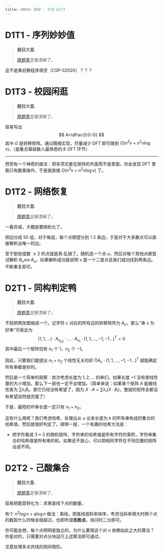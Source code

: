 ```yaml
---
title: UNR#4 题解 - 不含 D2T3
---
```


# D1T1 - 序列妙妙值

> **题目大意.**
>
> [原题意](https://uoj.ac/contest/55/problem/549)足够清晰了。

这不是某初赛程序填空（CSP-S2020）？？？

# D1T3 - 校园闲逛

> **题目大意.**
>
> [原题意](https://uoj.ac/contest/55/problem/551)足够清晰了。

容易写出
$$
A=\dfrac{I}{I-G}
$$
其中 $G$ 是转移矩阵。通过精细实现，尽量减少 DFT 即可做到 $O(n^3v+n^2v\log v)$。（是集合幂级数人最熟悉的卡 DFT 环节）

----

然而有一个神奇的做法：把多项式套在矩阵的外面而不是里面。你会发现 DFT 里面只有数乘操作，于是就直接 $O(n^3v+n^2v\log v)$ 了。

# D1T2 - 网络恢复

> **题目大意.**
>
> [原题意](https://uoj.ac/contest/55/problem/550)足够清晰了。

一看异或，大概是要随机化了。

把边分成 $50$ 组，对于每组，每个点期望分到 $1.2$ 条边，于是对于大多数点可以直接解析出唯一的边。

至于那些度数 $\ge 2$ 的点就是真·乱搞了。随机选一个点 $u$，然后对每个其他点都尝试解析 $B_v\operatorname{xor}A_u$，如果解析成功就说明 $v$ 是一个二度点且我们成功找到两条边。不断重复即可。

# D2T1 - 同构判定鸭

> **题目大意.**
>
> [原题意](https://uoj.ac/contest/56/problem/552)足够清晰了。

不妨把两张图缩成一个。记字符 $c$ 对应的所有边的转移矩阵为 $A_{c}$。那么"串 $s$ 为好串"可表达为
$$
(1,1,\ldots)\cdot A_{s_{|s|}}\cdot\ldots\cdot A_{s_1}\cdot(1,1,\ldots,-1,-1\ldots)^{T}=0
$$
其中最后一个矩阵恰有 $n_1$ 个 $1$，$n_2$ 个 $-1$。

因此，只要我们能搓出 $n_1+n_2$ 个线性无关的好 $\prod A_c\cdot (1,1,\ldots,-1,-1\ldots)^{T}$ 就能确定所有串都是好的。

然后是一个简单的观察：依次考虑长度为 $1,2,...$ 的串们。如果长度 $+1$ 没有使线性基的大小增加，那么下一层也一定不会增加。（简单来说：如果某个矩阵 $A$ 能被线性表为 $\sum \lambda_iB_i$，那它已经没有希望了，因为 $X\cdot A=\sum\lambda_i(X\cdot B_i)$，整层的矩阵全都没有希望自然就完蛋了）

于是，最短的坏串长度一定只有 $n_1+n_2$。

这有什么用呢？我们考虑哈希，处理出从 $u$ 出发长度为 $k$ 的所有串构成的集合的哈希值，然后就很好判定了。顺带一提，一个有趣的哈希方法是：

- 把字符看成 $3\times 3$ 的随机矩阵，字符串的哈希值是所有字符的乘积，字符串集合的哈希值是所有串的和。如果还不放心，可以把相同字符在不同位置的矩阵设成不同。

# D2T2 - 己酸集合

> **题目大意.**
>
> [原题意](https://uoj.ac/contest/56/problem/553)足够清晰了。

容易把题意转化为：求某直线下点的数量。

有个 $n^2\log n+q\log n$ 做法：离线，把直线按斜率排序，考虑当斜率增大时两个点的截距什么时候会相超过，也即所谓**击败点**。询问时二分即可。

你可能会想，每个点明明是独立的，为什么要用这个对 $n$ 依赖如此之大的算法？你是对的，只需要对点分块运行上述算法即可通过。

注意处理多点共线的阴间情形。



